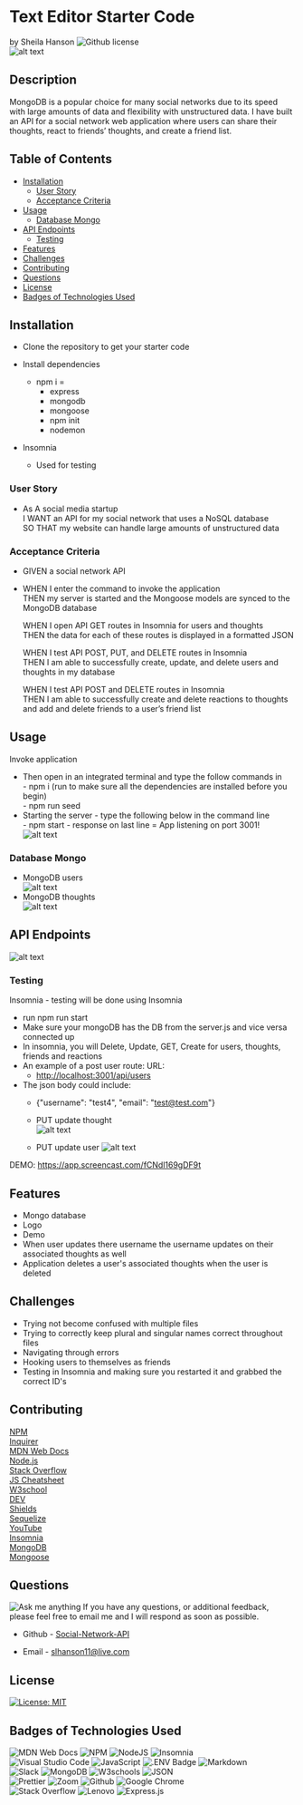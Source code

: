 # Text Editor Starter Code  <!-- omit from toc -->
by Sheila Hanson ![Github license](https://img.shields.io/badge/license-MIT-blue.svg)  
 ![alt text](images/Logo.png)
## Description <!-- omit from toc -->
MongoDB is a popular choice for many social networks due to its speed with large amounts of data and flexibility with unstructured data. I have built an API for a social network web application where users can share their thoughts, react to friends’ thoughts, and create a friend list.  

## Table of Contents <!-- omit from toc -->
  
- [Installation](#installation)
  - [User Story](#user-story)
  - [Acceptance Criteria](#acceptance-criteria)
- [Usage](#usage)
  - [Database Mongo](#database-mongo)
- [API Endpoints](#api-endpoints)
  - [Testing](#testing)
- [Features](#features)
- [Challenges](#challenges)
- [Contributing](#contributing)
- [Questions](#questions)
- [License](#license)
- [Badges of Technologies Used](#badges-of-technologies-used)
    

## Installation
- Clone the repository to get your starter code  
- Install dependencies
  - npm i =
    - express  
    - mongodb  
    - mongoose
    - npm init  
    - nodemon
   
 - Insomnia
   - Used for testing
  
  ### User Story  
*  As A social media startup  
    I WANT an API for my social network that uses a NoSQL database  
    SO THAT my website can handle large amounts of unstructured data      
  ### Acceptance Criteria
*  GIVEN a social network API  
*  
    WHEN I enter the command to invoke the application  
    THEN my server is started and the Mongoose models are synced to the MongoDB database  

    WHEN I open API GET routes in Insomnia for users and thoughts  
    THEN the data for each of these routes is displayed in a formatted JSON  

    WHEN I test API POST, PUT, and DELETE routes in Insomnia  
    THEN I am able to successfully create, update, and delete users and thoughts in my database  

    WHEN I test API POST and DELETE routes in Insomnia  
    THEN I am able to successfully create and delete reactions to thoughts and add and delete friends to a user’s friend list  

      
## Usage 
  Invoke application
  - Then open in an integrated terminal and type the follow commands in  
            - npm i (run to make sure all the dependencies are installed before you begin)  
          - npm run seed  
  -  Starting the server - type the following below in the command line  
          - npm start
           - response on last line = App listening on port 3001!  
  ![alt text](images/invokeapplication.png)

 ### Database Mongo  
 - MongoDB users  
  ![alt text](<images/MongoDB users.png>)
  - MongoDB thoughts  
  ![alt text](<images/MongoDB thoughts.png>)

## API Endpoints  
  ![alt text](<images/api endpoints.png>)
  
### Testing 
Insomnia - testing will be done using Insomnia
  - run npm run start
  - Make sure your mongoDB has the DB from the server.js and vice versa connected up
  - In insomnia, you will Delete, Update, GET, Create for users, thoughts, friends and reactions
  - An example of a post user route: URL: 
    - [http://localhost:3001/api/users](http://localhost:3001/api/users)  
  - The json body could include:  
      - {"username": "test4", "email": "test@test.com"}  
  
    - PUT update thought  
  ![alt text](<images/Insomnia update thought.png>)  
    - PUT update user
  ![alt text](<images/Insomnia update user.png>)
  
  DEMO: https://app.screencast.com/fCNdl169gDF9t

## Features
- Mongo database    
- Logo  
- Demo  
- When user updates there username the username updates on their associated thoughts as well
- Application deletes a user's associated thoughts when the user is deleted


## Challenges  
 - Trying not become confused with multiple files  
 - Trying to correctly keep plural and singular names correct throughout files
 - Navigating through errors
 - Hooking users to themselves as friends
 - Testing in Insomnia and making sure you restarted it and grabbed the correct ID's


## Contributing
[NPM](https://www.npmjs.com/package/mongoose)  
[Inquirer](https://www.npmjs.com/package/inquirer/v/8.2.4)  
[MDN Web Docs](https://developer.mozilla.org/en-US/docs/Web)  
[Node.js](https://nodejs.org/docs/latest/api/)  
[Stack Overflow](https://stackoverflow.com/?newreg=67d94556b887449fa2885dadf54a5439)  
[JS Cheatsheet](https://htmlcheatsheet.com/js/)  
[W3school](https://www.w3schools.com/)  
[DEV](https://dev.to/envoy_/150-badges-for-github-pnk#contact)  
[Shields](https://shields.io/)  
[Sequelize](https://sequelize.org/docs/v6/getting-started/)  
[YouTube](https://youtube.com)  
[Insomnia](https://insomnia.rest)  
[MongoDB](https://www.mongodb.com/docs/compass/current/connect/)  
[Mongoose](https://mongoosejs.com/docs/guide.html)

## Questions
![Ask me anything](https://img.shields.io/badge/Ask%20me-anything-1abc9c.svg)
If you have any questions, or additional feedback, please feel free to email me and I will respond as soon as possible.
    
* Github -
[Social-Network-API](https://github.com/Sheila-Ha/Social-Network-API.git)

* Email -
slhanson11@live.com

## License 

[![License: MIT](https://img.shields.io/badge/License-MIT-yellow.svg)](https://opensource.org/licenses/MIT)



## Badges of Technologies Used
![MDN Web Docs](https://img.shields.io/badge/MDN_Web_Docs-black?style=for-the-badge&logo=mdnwebdocs&logoColor=white)  ![NPM](https://img.shields.io/badge/NPM-%23CB3837.svg?style=for-the-badge&logo=npm&logoColor=white)
![NodeJS](https://img.shields.io/badge/node.js-6DA55F?style=for-the-badge&logo=node.js&logoColor=white) ![Insomnia](https://img.shields.io/badge/Insomnia-black?logo=insomnia&logoColor=5849BE)    
![Visual Studio Code](https://img.shields.io/badge/Visual%20Studio%20Code-0078d7.svg?style=for-the-badge&logo=visual-studio-code&logoColor=white)
![JavaScript](https://img.shields.io/badge/javascript-%23323330.svg?style=for-the-badge&logo=javascript&logoColor=%23F7DF1E)  ![.ENV Badge](https://img.shields.io/badge/.ENV-ECD53F?logo=dotenv&logoColor=000&style=flat-square) 
![Markdown](https://img.shields.io/badge/markdown-%23000000.svg?style=for-the-badge&logo=markdown&logoColor=white)   
![Slack](https://img.shields.io/badge/Slack-4A154B?style=for-the-badge&logo=slack&logoColor=white)  ![MongoDB](https://img.shields.io/badge/MongoDB-%234ea94b.svg?logo=mongodb&logoColor=white)  ![W3schools](https://img.shields.io/badge/W3Schools-04AA6D?style=for-the-badge&logo=W3Schools&logoColor=white) ![JSON](https://img.shields.io/badge/json-5E5C5C?style=for-the-badge&logo=json&logoColor=red)  
![Prettier](https://img.shields.io/badge/prettier-1A2C34?style=for-the-badge&logo=prettier&logoColor=F7BA3E) ![Zoom](https://img.shields.io/badge/Zoom-2D8CFF?style=for-the-badge&logo=zoom&logoColor=white) ![Github](https://img.shields.io/badge/GitHub-100000?style=for-the-badge&logo=github&logoColor=white)  ![Google Chrome](https://img.shields.io/badge/Google_chrome-4285F4?style=for-the-badge&logo=Google-chrome&logoColor=white)  
![Stack Overflow](https://img.shields.io/badge/Stack_Overflow-FE7A16?style=for-the-badge&logo=stack-overflow&logoColor=white)  ![Lenovo](https://img.shields.io/badge/lenovo%20laptop-E2231A?style=for-the-badge&logo=lenovo&logoColor=white)  ![Express.js](https://img.shields.io/badge/express.js-%23404d59.svg?logo=express&logoColor=%2361DAFB)

